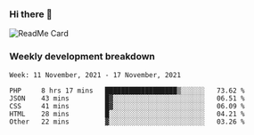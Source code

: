 ### Hi there 👋

<!--
**itzcy/itzcy** is a ✨ _special_ ✨ repository because its `README.md` (this file) appears on your GitHub profile.

Here are some ideas to get you started:

- 🔭 I’m currently working on ...
- 🌱 I’m currently learning ...
- 👯 I’m looking to collaborate on ...
- 🤔 I’m looking for help with ...
- 💬 Ask me about ...
- 📫 How to reach me: ...
- 😄 Pronouns: ...
- ⚡ Fun fact: ...
-->
![ReadMe Card](https://github-readme-stats.vercel.app/api?username=itzcy&show_icons=true&title_color=2d3198&icon_color=797cb8&text_color=24292e&bg_color=f6f8fa)

### Weekly development breakdown
<!--START_SECTION:waka-->
```text
Week: 11 November, 2021 - 17 November, 2021

PHP     8 hrs 17 mins   ██████████████████▒░░░░░░   73.62 % 
JSON    43 mins         █▓░░░░░░░░░░░░░░░░░░░░░░░   06.51 % 
CSS     41 mins         █▓░░░░░░░░░░░░░░░░░░░░░░░   06.09 % 
HTML    28 mins         █░░░░░░░░░░░░░░░░░░░░░░░░   04.21 % 
Other   22 mins         ▓░░░░░░░░░░░░░░░░░░░░░░░░   03.26 % 
```
<!--END_SECTION:waka-->
